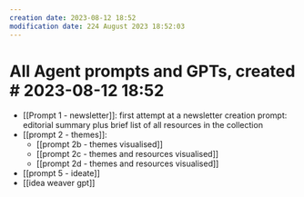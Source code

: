 ```yaml
---
creation date: 2023-08-12 18:52
modification date: 224 August 2023 18:52:03
---
```

# All Agent prompts and GPTs, created # 2023-08-12 18:52

* [[Prompt 1 - newsletter]]: first attempt at a newsletter creation prompt: editorial summary plus brief list of all resources in the collection
* [[prompt 2 - themes]]: 
	* [[prompt 2b - themes visualised]] 
	* [[prompt 2c - themes and resources visualised]]
	* [[prompt 2d - themes and resources visualised]]
* [[prompt 5 - ideate]]
* [[idea weaver gpt]]


